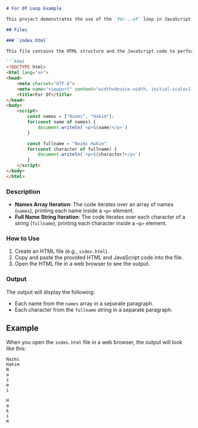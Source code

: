```markdown
# For Of Loop Example

This project demonstrates the use of the `for...of` loop in JavaScript to iterate over elements of an array and characters of a string, displaying the results in an HTML document.

## Files

### `index.html`

This file contains the HTML structure and the JavaScript code to perform the iteration and display the results.

```html
<!DOCTYPE html>
<html lang="en">
<head>
    <meta charset="UTF-8">
    <meta name="viewport" content="width=device-width, initial-scale=1.0">
    <title>For Of</title>
</head>
<body>
    <script>
        const names = ["Nazmi", "Hakim"];
        for(const name of names) {
            document.writeln(`<p>${name}</p>`)
        }

        const fullname = "Nazmi Hakim"
        for(const character of fullname) {
            document.writeln(`<p>${character}</p>`)
        }
    </script>
</body>
</html>
```

### Description

- **Names Array Iteration**: The code iterates over an array of names (`names`), printing each name inside a `<p>` element.
- **Full Name String Iteration**: The code iterates over each character of a string (`fullname`), printing each character inside a `<p>` element.

### How to Use

1. Create an HTML file (e.g., `index.html`).
2. Copy and paste the provided HTML and JavaScript code into the file.
3. Open the HTML file in a web browser to see the output.

### Output

The output will display the following:
- Each name from the `names` array in a separate paragraph.
- Each character from the `fullname` string in a separate paragraph.

## Example

When you open the `index.html` file in a web browser, the output will look like this:

```
Nazmi
Hakim
N
a
z
m
i
 
H
a
k
i
m
```
